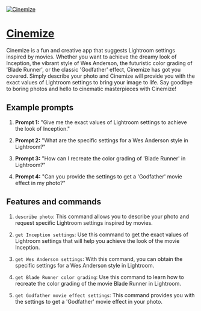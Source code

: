 [![Cinemize](https://files.oaiusercontent.com/file-9icBXg8kgBEUhRB8slCnjpwC?se=2123-10-16T22%3A30%3A05Z&sp=r&sv=2021-08-06&sr=b&rscc=max-age%3D31536000%2C%20immutable&rscd=attachment%3B%20filename%3D054a231e-8800-4ba7-9ebc-0a2b8de32b44.png&sig=95GW9IpsanBpCidsKiMRNtJJIQeta%2Be0Zf3k6h2zsL8%3D)](https://chat.openai.com/g/g-1r1bhpO1U-cinemize)

# [Cinemize](https://chat.openai.com/g/g-1r1bhpO1U-cinemize)

Cinemize is a fun and creative app that suggests Lightroom settings inspired by movies. Whether you want to achieve the dreamy look of Inception, the vibrant style of Wes Anderson, the futuristic color grading of 'Blade Runner', or the classic 'Godfather' effect, Cinemize has got you covered. Simply describe your photo and Cinemize will provide you with the exact values of Lightroom settings to bring your image to life. Say goodbye to boring photos and hello to cinematic masterpieces with Cinemize!

## Example prompts

1. **Prompt 1:** "Give me the exact values of Lightroom settings to achieve the look of Inception."

2. **Prompt 2:** "What are the specific settings for a Wes Anderson style in Lightroom?"

3. **Prompt 3:** "How can I recreate the color grading of 'Blade Runner' in Lightroom?"

4. **Prompt 4:** "Can you provide the settings to get a 'Godfather' movie effect in my photo?"

## Features and commands

1. `describe photo`: This command allows you to describe your photo and request specific Lightroom settings inspired by movies.

2. `get Inception settings`: Use this command to get the exact values of Lightroom settings that will help you achieve the look of the movie Inception.

3. `get Wes Anderson settings`: With this command, you can obtain the specific settings for a Wes Anderson style in Lightroom.

4. `get Blade Runner color grading`: Use this command to learn how to recreate the color grading of the movie Blade Runner in Lightroom.

5. `get Godfather movie effect settings`: This command provides you with the settings to get a 'Godfather' movie effect in your photo.